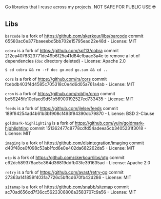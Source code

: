 Go libraries that I reuse across my projects. NOT SAFE FOR PUBLIC USE ☢️

## Libs


`barcode` is a fork of https://github.com/skerkour/libs/barcode commit 65580ac6e377baeeebd5bb702e15795ead22e48d - License: MIT


`cobra` is a fork of https://github.com/spf13/cobra commit 212ea4078323771dc49b6f25a41d84efbaac3a4c to remove a lot of dependencies (`doc` directory deleted) - License: Apache 2.0

```shell
$ cd cobra && rm -rf doc go.mod go.sum && cd ..
```

`cors` is a fork of https://github.com/rs/cors commit fcebdb403f4d4585c705318c0e4d6d05a761a4ab - License: MIT

`cron` is a fork of https://github.com/robfig/cron commit bc59245fe10efaed9d51b56900192527ed733435 - License: MIT

`feeds` is a fork of https://github.com/jlelse/feeds commit 189f94254ad4b61b3b1908cf493f94390dc79870 - License: BSD 2-Clause

`goldmark-highlighting` is a fork of https://github.com/yuin/goldmark-highlighting commit 151362477c8778cdfd54adeea5cb3405231f3018 - License: MIT

`imaging` is a fork of https://github.com/disintegration/imaging commit d40f48ce0f098c53ab1fcd6e0e402da682262da5 - License: MIT

`otp` is a fork of https://github.com/skerkour/libs/otp commit c62dc589378ae5c364d36819ddfb03fe391635ad - License: Apache 2.0

`retry` is a fork of https://github.com/avast/retry-go commit 27363a141859f4031a7726c5bffcd670fb42d286 - License: MIT

`sitemap` is a fork of https://github.com/snabb/sitemap commit ac70ad656cd7f36cc5623306806a3583707c9a56 - License: MIT
